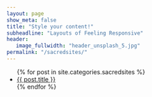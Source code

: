 ```yaml
---
layout: page
show_meta: false
title: "Style your content!"
subheadline: "Layouts of Feeling Responsive"
header:
   image_fullwidth: "header_unsplash_5.jpg"
permalink: "/sacredsites/"
---
```

<ul>
    {% for post in site.categories.sacredsites %}
    <li><a href="{{ site.url }}{{ site.baseurl }}{{ post.url }}">{{ post.title }}</a></li>
    {% endfor %}
</ul>
